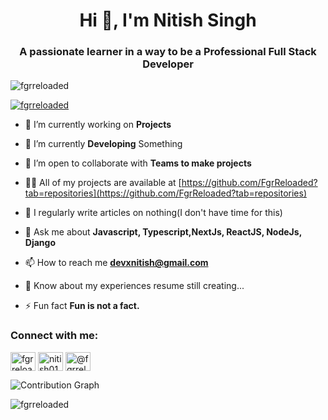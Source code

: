 <h1 align="center">Hi 👋, I'm Nitish Singh</h1>
<h3 align="center">A passionate learner in a way to be a <strong>Professional Full Stack Developer</strong></h3>


<p align="left"> <img src="https://komarev.com/ghpvc/?username=fgrreloaded&label=Profile%20views&color=0e75b6&style=flat" alt="fgrreloaded" /> </p>

<p align="left"> <a href="https://github.com/ryo-ma/github-profile-trophy"><img src="https://github-profile-trophy.vercel.app/?username=fgrreloaded" alt="fgrreloaded" /></a> </p>

- 🔭 I’m currently working on **Projects**

- 🌱 I’m currently **Developing** Something

- 👯 I’m open to collaborate with **Teams to make projects**

- 👨‍💻 All of my projects are available at [https://github.com/FgrReloaded?tab=repositories](https://github.com/FgrReloaded?tab=repositories)

- 📝 I regularly write articles on nothing(I don't have time for this)

- 💬 Ask me about **Javascript, Typescript,NextJs, ReactJS, NodeJs, Django**

- 📫 How to reach me **devxnitish@gmail.com**

- 📄 Know about my experiences resume still creating...

- ⚡ Fun fact **Fun is not a fact.**

<h3 align="left">Connect with me:</h3>
<p align="left">
<a href="https://twitter.com/fgrreloaded" target="blank"><img align="center" src="https://raw.githubusercontent.com/rahuldkjain/github-profile-readme-generator/master/src/images/icons/Social/twitter.svg" alt="fgrreloaded" height="30" width="40" /></a>
<a href="https://linkedin.com/in/nitish0140" target="blank"><img align="center" src="https://raw.githubusercontent.com/rahuldkjain/github-profile-readme-generator/master/src/images/icons/Social/linked-in-alt.svg" alt="nitish0140" height="30" width="40" /></a>
<a href="https://medium.com/@fgrreloaded" target="blank"><img align="center" src="https://raw.githubusercontent.com/rahuldkjain/github-profile-readme-generator/master/src/images/icons/Social/medium.svg" alt="@fgrreloaded" height="30" width="40" /></a>
</p>

<img src="https://cg.nitishk.dev/api/share?username=fgrreloaded&year=2025&baseColor=F28C00&size=15&gap=2&shape=square&minOpacity=0.1&maxOpacity=1" alt="Contribution Graph" />

<p><img align="left" src="https://github-readme-stats.vercel.app/api/top-langs?username=fgrreloaded&show_icons=true&locale=en&layout=compact" alt="fgrreloaded" /></p>
